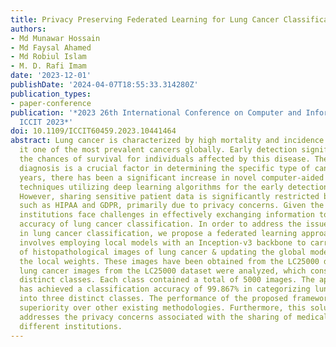 ```yaml
---
title: Privacy Preserving Federated Learning for Lung Cancer Classification
authors:
- Md Munawar Hossain
- Md Faysal Ahamed
- Md Robiul Islam
- M. D. Rafi Imam
date: '2023-12-01'
publishDate: '2024-04-07T18:55:33.314280Z'
publication_types:
- paper-conference
publication: '*2023 26th International Conference on Computer and Information Technology,
  ICCIT 2023*'
doi: 10.1109/ICCIT60459.2023.10441464
abstract: Lung cancer is characterized by high mortality and incidence rates, making
  it one of the most prevalent cancers globally. Early detection significantly improves
  the chances of survival for individuals affected by this disease. The histopathological
  diagnosis is a crucial factor in determining the specific type of cancer. In recent
  years, there has been a significant increase in novel computer-aided diagnostic
  techniques utilizing deep learning algorithms for the early detection of lung cancer.
  However, sharing sensitive patient data is significantly restricted by regulations
  such as HIPAA and GDPR, primarily due to privacy concerns. Given the current constraints,
  institutions face challenges in effectively exchanging information to enhance the
  accuracy of lung cancer classification. In order to address the issue of privacy
  in lung cancer classification, we propose a federated learning approach. This methodology
  involves employing local models with an Inception-v3 backbone to carry out the classification
  of histopathological images of lung cancer & updating the global model based on
  the local weights. These images have been obtained from the LC25000 dataset. The
  lung cancer images from the LC25000 dataset were analyzed, which consisted of three
  distinct classes. Each class contained a total of 5000 images. The applied model
  has achieved a classification accuracy of 99.867% in categorizing lung cancer images
  into three distinct classes. The performance of the proposed framework has demonstrated
  superiority over other existing methodologies. Furthermore, this solution effectively
  addresses the privacy concerns associated with the sharing of medical data among
  different institutions.
---
```


